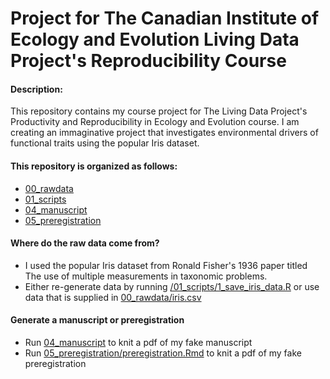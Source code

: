 # Project for The Canadian Institute of Ecology and Evolution Living Data Project's Reproducibility Course

#### Description: 
This repository contains my course project for The Living Data Project's Productivity and Reproducibility in Ecology and Evolution course. I am creating an immaginative project that investigates environmental drivers of functional traits using the popular Iris dataset.

#### This repository is organized as follows:
- [00_rawdata](./00_rawdata)
- [01_scripts](./01_scripts)
- [04_manuscript](./04_manuscript)
- [05_preregistration](./05_preregistration)

#### Where do the raw data come from?
- I used the popular Iris dataset from Ronald Fisher's 1936 paper titled The use of multiple measurements in taxonomic problems.
- Either re-generate data by running [/01_scripts/1_save_iris_data.R](./01_scripts/1_save_iris_data.R) or use data that is supplied in [00_rawdata/iris.csv](./00_rawdata/iris.csv)

#### Generate a manuscript or preregistration
- Run [04_manuscript](./04_manuscript.Rmd) to knit a pdf of my fake manuscript
- Run [05_preregistration/preregistration.Rmd](./05_preregistration/preregistration.Rmd) to knit a pdf of my fake preregistration


